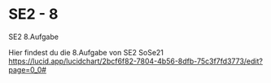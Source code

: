 # SE2 - 8
 SE2 8.Aufgabe

Hier findest du die 8.Aufgabe von SE2 SoSe21
https://lucid.app/lucidchart/2bcf6f82-7804-4b56-8dfb-75c3f7fd3773/edit?page=0_0#
